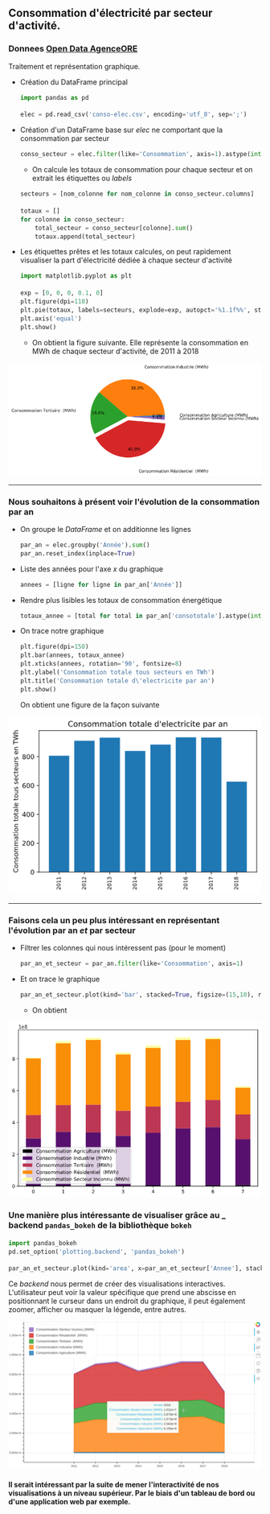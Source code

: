 ## Consommation d'électricité par secteur d'activité.

### Donnees [Open Data AgenceORE](https://opendata.agenceore.fr/explore/dataset/conso-elec-gaz-annuelle-par-secteur-dactivite-agregee-commune/export/)

Traitement et représentation graphique.

- Création du DataFrame principal
  
  ```python
  import pandas as pd
  
  elec = pd.read_csv('conso-elec.csv', encoding='utf_8', sep=';')
  ```

- Création d'un DataFrame base sur _elec_ ne comportant que la consommation par secteur
  
  ```python
  conso_secteur = elec.filter(like='Consommation', axis=1).astype(int)
  ```
  
  - On calcule les totaux de consommation pour chaque secteur et on extrait les étiquettes ou _labels_
  
  ```python
  secteurs = [nom_colonne for nom_colonne in conso_secteur.columns]
  
  totaux = []
  for colonne in conso_secteur:
      total_secteur = conso_secteur[colonne].sum()
      totaux.append(total_secteur)
  ```

- Les étiquettes prêtes et les totaux calcules, on peut rapidement visualiser la part d'électricité dédiée à chaque secteur d'activité
  
  ```python
  import matplotlib.pyplot as plt
  
  exp = [0, 0, 0, 0.1, 0]
  plt.figure(dpi=110)
  plt.pie(totaux, labels=secteurs, explode=exp, autopct='%1.1f%%', startangle=0, labeldistance=1.4, pctdistance=0.8)
  plt.axis('equal')
  plt.show()
  ```
  
  - On obtient la figure suivante. Elle représente la consommation en MWh de chaque secteur d'activité, de 2011 à 2018

![image](camembert.png)

---

### Nous souhaitons à présent voir l'évolution de la consommation par an

- On groupe le _DataFrame_ et on additionne les lignes
  
  ```python
  par_an = elec.groupby('Année').sum()
  par_an.reset_index(inplace=True)
  ```

- Liste des années pour l'axe _x_ du graphique
  
  ```python
  annees = [ligne for ligne in par_an['Année']]
  ```

- Rendre plus lisibles les totaux de consommation énergétique
  
  ```python
  totaux_annee = [total for total in par_an['consototale'].astype(int) / 10**6]
  ```

- On trace notre graphique
  
  ```python
  plt.figure(dpi=150)
  plt.bar(annees, totaux_annee)
  plt.xticks(annees, rotation='90', fontsize=8)
  plt.ylabel('Consommation totale tous secteurs en TWh')
  plt.title('Consommation totale d\'electricite par an')
  plt.show()
  ```
  
  On obtient une figure de la façon suivante

![image](barres.png)

---

### Faisons cela un peu plus intéressant en représentant l'évolution par an _et_ par secteur

- Filtrer les colonnes qui nous intéressent pas (pour le moment)
  
  ```python
  par_an_et_secteur = par_an.filter(like='Consommation', axis=1)
  ```

- Et on trace le graphique
  
  ```python
  par_an_et_secteur.plot(kind='bar', stacked=True, figsize=(15,10), rot=0, colormap='inferno')
  ```
  
  - On obtient

![image](barres2.png)

### Une manière plus intéressante de visualiser grâce au _ backend `pandas_bokeh` de la bibliothèque `bokeh`

```python
import pandas_bokeh
pd.set_option('plotting.backend', 'pandas_bokeh')

par_an_et_secteur.plot(kind='area', x=par_an_et_secteur['Annee'], stacked=True, figsize=(1000,600),legend='top_left')
```

Ce _backend_ nous permet de créer des visualisations interactives. L'utilisateur peut voir la valeur spécifique que prend une abscisse en positionnant le curseur dans un endroit du graphique, il peut également zoomer, afficher ou masquer la légende, entre autres.

![image](bokeh_zone.png)

#### Il serait intéressant par la suite de mener l'interactivité de nos visualisations à un niveau supérieur. Par le biais d'un tableau de bord ou d'une application web par exemple.
